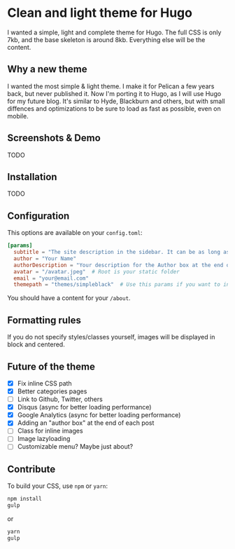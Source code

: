 # Clean and light theme for Hugo

I wanted a simple, light and complete theme for Hugo. The full CSS is only 7kb, and the base skeleton is around 8kb. Everything else will be the content.

## Why a new theme

I wanted the most simple & light theme. I make it for Pelican a few years back, but never published it. Now I'm porting it to Hugo, as I will use Hugo for my future blog. It's similar to Hyde, Blackburn and others, but with small diffences and optimizations to be sure to load as fast as possible, even on mobile.

## Screenshots & Demo

TODO

## Installation

TODO

## Configuration

This options are available on your `config.toml`:

```toml
[params]
  subtitle = "The site description in the sidebar. It can be as long as you want."
  author = "Your Name"
  authorDescription = "Your description for the Author box at the end of posts"
  avatar = "/avatar.jpeg"  # Root is your static folder
  email = "your@email.com"
  themepath = "themes/simpleblack"  # Use this params if you want to inline the CSS in the <head>
```

You should have a content for your `/about`.

## Formatting rules

If you do not specify styles/classes yourself, images will be displayed in block and centered.

## Future of the theme

- [X] Fix inline CSS path
- [X] Better categories pages
- [ ] Link to Github, Twitter, others
- [X] Disqus (async for better loading performance)
- [X] Google Analytics (async for better loading performance)
- [X] Adding an "author box" at the end of each post
- [ ] Class for inline images
- [ ] Image lazyloading
- [ ] Customizable menu? Maybe just about?

## Contribute

To build your CSS, use `npm` or `yarn`:

```bash
npm install
gulp
```

or

```bash
yarn
gulp
```
